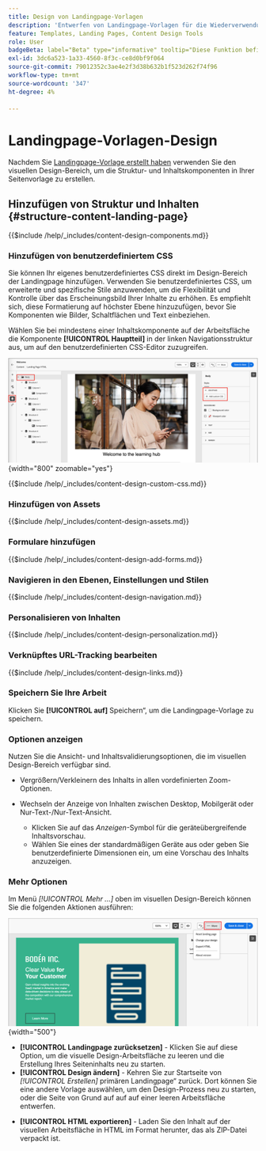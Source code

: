 ```yaml
---
title: Design von Landingpage-Vorlagen
description: 'Entwerfen von Landingpage-Vorlagen für die Wiederverwendung : Hinzufügen von Inhaltskomponenten, Formularen, benutzerdefiniertem CSS, Personalisierung und Gerätevorschau in Journey Optimizer B2B edition.'
feature: Templates, Landing Pages, Content Design Tools
role: User
badgeBeta: label="Beta" type="informative" tooltip="Diese Funktion befindet sich derzeit in einer eingeschränkten Beta-Version"
exl-id: 3dc6a523-1a33-4560-8f3c-ce8d0bf9f064
source-git-commit: 79012352c3ae4e2f3d38b632b1f523d262f74f96
workflow-type: tm+mt
source-wordcount: '347'
ht-degree: 4%

---
```


# Landingpage-Vorlagen-Design

Nachdem Sie [Landingpage-Vorlage erstellt haben](./landing-page-templates.md#create-a-landing-page-template) verwenden Sie den visuellen Design-Bereich, um die Struktur- und Inhaltskomponenten in Ihrer Seitenvorlage zu erstellen.

## Hinzufügen von Struktur und Inhalten {#structure-content-landing-page}

{{$include /help/_includes/content-design-components.md}}

### Hinzufügen von benutzerdefiniertem CSS

Sie können Ihr eigenes benutzerdefiniertes CSS direkt im Design-Bereich der Landingpage hinzufügen. Verwenden Sie benutzerdefiniertes CSS, um erweiterte und spezifische Stile anzuwenden, um die Flexibilität und Kontrolle über das Erscheinungsbild Ihrer Inhalte zu erhöhen. Es empfiehlt sich, diese Formatierung auf höchster Ebene hinzuzufügen, bevor Sie Komponenten wie Bilder, Schaltflächen und Text einbeziehen.

Wählen Sie bei mindestens einer Inhaltskomponente auf der Arbeitsfläche die Komponente **[!UICONTROL Hauptteil]** in der linken Navigationsstruktur aus, um auf den benutzerdefinierten CSS-Editor zuzugreifen.

![Zugriff auf Textkörperstile](./assets/landing-page-body-styles-css.png){width="800" zoomable="yes"}

{{$include /help/_includes/content-design-custom-css.md}}

### Hinzufügen von Assets

{{$include /help/_includes/content-design-assets.md}}

### Formulare hinzufügen

{{$include /help/_includes/content-design-add-forms.md}}

### Navigieren in den Ebenen, Einstellungen und Stilen

{{$include /help/_includes/content-design-navigation.md}}

### Personalisieren von Inhalten

{{$include /help/_includes/content-design-personalization.md}}

### Verknüpftes URL-Tracking bearbeiten

{{$include /help/_includes/content-design-links.md}}

### Speichern Sie Ihre Arbeit

Klicken Sie **[!UICONTROL auf]** Speichern“, um die Landingpage-Vorlage zu speichern.
<!--
You can continue to make edits to the draft page template. When you are ready to make it available for using in page creation, you can [publish the template](./landing-page-templates.md#). -->

### Optionen anzeigen

Nutzen Sie die Ansicht- und Inhaltsvalidierungsoptionen, die im visuellen Design-Bereich verfügbar sind.

* Vergrößern/Verkleinern des Inhalts in allen vordefinierten Zoom-Optionen.

* Wechseln der Anzeige von Inhalten zwischen Desktop, Mobilgerät oder Nur-Text-/Nur-Text-Ansicht.
   * Klicken Sie auf das _Anzeigen_-Symbol für die geräteübergreifende Inhaltsvorschau.
   * Wählen Sie eines der standardmäßigen Geräte aus oder geben Sie benutzerdefinierte Dimensionen ein, um eine Vorschau des Inhalts anzuzeigen.

### Mehr Optionen

Im Menü _[!UICONTROL Mehr …]_ oben im visuellen Design-Bereich können Sie die folgenden Aktionen ausführen:

![Klicken Sie auf Mehr , um auf Vorlagenaktionen zuzugreifen](./assets/landing-page-designer-more-menu.png){width="500"}

* **[!UICONTROL Landingpage zurücksetzen]** - Klicken Sie auf diese Option, um die visuelle Design-Arbeitsfläche zu leeren und die Erstellung Ihres Seiteninhalts neu zu starten.
* **[!UICONTROL Design ändern]** - Kehren Sie zur Startseite von _[!UICONTROL Erstellen]_ primären Landingpage“ zurück. Dort können Sie eine andere Vorlage auswählen, um den Design-Prozess neu zu starten, oder die Seite von Grund auf auf auf einer leeren Arbeitsfläche entwerfen.
<!--- * **[!UICONTROL Save as content template]** - Save the page body as a landing page template to be reused across multiple landing pages. You provide a name and description for the template and save it to the list of saved  landing page templates. -->
* **[!UICONTROL HTML exportieren]** - Laden Sie den Inhalt auf der visuellen Arbeitsfläche in HTML im Format herunter, das als ZIP-Datei verpackt ist.
